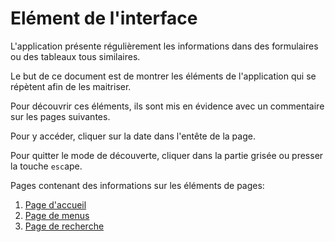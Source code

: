 # Elément de l'interface

L'application présente régulièrement les informations dans des formulaires ou des tableaux tous similaires.

Le but de ce document est de montrer les éléments de l'application qui se répètent afin de les maitriser.

Pour découvrir ces éléments, ils sont mis en évidence avec un commentaire sur les pages suivantes.

Pour y accéder, cliquer sur la date dans l'entête de la page.

Pour quitter le mode de découverte, cliquer dans la partie grisée ou presser la touche `esc`ape.

Pages contenant des informations sur les éléments de pages:

1. [Page d'accueil](/print/)
2. [Page de menus](/print/order/)
3. [Page de recherche](/print/order/order/)